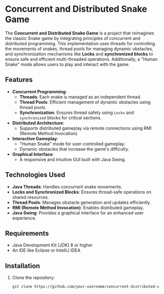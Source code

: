 # Concurrent and Distributed Snake Game

The **Concurrent and Distributed Snake Game** is a project that reimagines the classic Snake game by integrating principles of concurrent and distributed programming. This implementation uses threads for controlling the movements of snakes, thread pools for managing dynamic obstacles, and synchronization mechanisms like **Locks** and **synchronized blocks** to ensure safe and efficient multi-threaded operations. Additionally, a "Human Snake" mode allows users to play and interact with the game.

## Features

- **Concurrent Programming**:
  - **Threads**: Each snake is managed as an independent thread.
  - **Thread Pools**: Efficient management of dynamic obstacles using thread pools.
  - **Synchronization**: Ensures thread safety using `Locks` and `synchronized` blocks for critical sections.
- **Distributed Architecture**:
  - Supports distributed gameplay via remote connections using RMI (Remote Method Invocation).
- **Interactive Gameplay**:
  - "Human Snake" mode for user-controlled gameplay.
  - Dynamic obstacles that increase the game's difficulty.
- **Graphical Interface**:
  - A responsive and intuitive GUI built with Java Swing.

## Technologies Used

- **Java Threads**: Handles concurrent snake movements.
- **Locks and Synchronized Blocks**: Ensures thread-safe operations on shared resources.
- **Thread Pools**: Manages obstacle generation and updates efficiently.
- **RMI (Remote Method Invocation)**: Enables distributed gameplay.
- **Java Swing**: Provides a graphical interface for an enhanced user experience.

## Requirements

- Java Development Kit (JDK) 8 or higher
- An IDE like Eclipse or IntelliJ IDEA

## Installation

1. Clone the repository:
   ```bash
   git clone https://github.com/your-username/concurrent-distributed-snake-game.git
